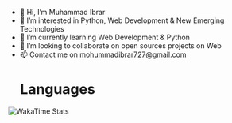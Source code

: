 - 👋 Hi, I’m Muhammad Ibrar
- 👀 I’m interested in Python, Web Development & New Emerging Technologies 
- 🌱 I’m currently learning Web Development & Python
- 💞️ I’m looking to collaborate on open sources projects on Web
- 📫 Contact me on mohummadibrar727@gmail.com
  # Languages 
![WakaTime Stats](https://wakatime.com/share/@Muhummad_Ibrar/be56ac5b-6876-4d85-b128-14a971aa1175.svg)

<!---
Muhammad-Ibrar727/Muhammad-Ibrar727 is a ✨ special ✨ repository because its `README.md` (this file) appears on your GitHub profile.
You can click the Preview link to take a look at your changes.
--->
